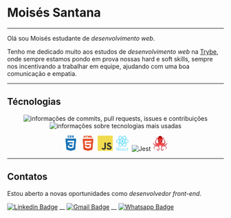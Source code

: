# Moisés Santana

<hr>

Olá sou Moisés estudante de <em>desenvolvimento web</em>.

Tenho me dedicado muito aos estudos de <em>desenvolvimento web</em> na <a href="https://www.betrybe.com" target="_blank">Trybe</a>, onde sempre estamos pondo em prova nossas hard e soft skills, sempre nos incentivando a trabalhar em equipe, ajudando com uma boa comunicação e empatia.

<hr>

## Técnologias

<p align="center">
  <img src="https://github-readme-stats.vercel.app/api?username=MoisesSantana&hide=stars&show_icons=true&theme=gotham&line_height=32" alt="informações de commits, pull requests, issues e contribuições" />
  <img src="https://github-readme-stats.vercel.app/api/top-langs/?username=MoisesSantana&count_private=true&theme=gotham" alt="informações sobre tecnologias mais usadas" />
</p>

<p align="center">
  <img src="https://raw.githubusercontent.com/devicons/devicon/master/icons/css3/css3-plain-wordmark.svg" alt="css3" width="36" height="36"/> 
  <img src="https://raw.githubusercontent.com/devicons/devicon/master/icons/html5/html5-plain-wordmark.svg" alt="html5" width="36" height="36"/>
  <img src="https://raw.githubusercontent.com/devicons/devicon/master/icons/javascript/javascript-original.svg" alt="javascript" width="36" height="36"/>
  <img src="https://raw.githubusercontent.com/devicons/devicon/master/icons/react/react-original-wordmark.svg" alt="react" width="36" height="36"/>
  <img src="https://jestjs.io/img/jest.png" alt="Jest" width="36" height="36" />
  <img src="https://raw.githubusercontent.com/testing-library/dom-testing-library/master/other/octopus.png" alt="React-testing-library" width="36" height="36" />
</p>

<hr>

## Contatos

Estou aberto a novas oportunidades como <em>desenvolvedor front-end</em>.

[![Linkedin Badge](https://img.shields.io/badge/-MoisesSantana-1e66b4?style=flat-square&logo=Linkedin&logoColor=white&link=https://www.linkedin.com/in/moises-santana/)](https://www.linkedin.com/in/moises-santana/) 
__
[![Gmail Badge](https://img.shields.io/badge/-moisaant@gmail.com-c14438?style=flat-square&logo=Gmail&logoColor=white&link=mailto:moisaant@gmail.com)](mailto:moisaant@gmail.com)
__
[![Whatsapp Badge](https://img.shields.io/badge/-Whatsapp-00d446?style=flat-square&logo=Whatsapp&logoColor=white&link=https://api.whatsapp.com/send?phone=5521990837905)](https://api.whatsapp.com/send?phone=5521990837905)
